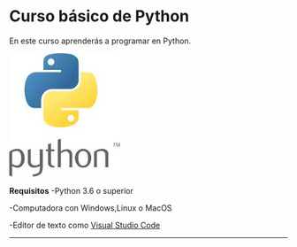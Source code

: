# Curso básico de Python
En este curso aprenderás a programar en Python.

![Logo de python](https://github.com/Gabrielcr12/Curso-basico-python/blob/main/imagenes/logopy.jpg)

**Requisitos** 
-Python 3.6 o superior

-Computadora con Windows,Linux o MacOS

-Editor de texto como         [Visual Studio Code](https://code.visualstudio.com/)

------------------------------------------------

